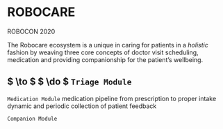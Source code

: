 # ROBOCARE

ROBOCON 2020

The Robocare ecosystem is a unique in caring for patients in a _holistic_ fashion by weaving three core concepts of doctor visit scheduling, medication and providing companionship for the patient’s wellbeing.

## $ \to $ $ \do $ `Triage Module` 

`Medication Module`
medication pipeline from prescription to proper intake
dynamic and periodic collection of patient feedback

`Companion Module`
